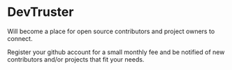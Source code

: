 # DevTruster

Will become a place for open source contributors and project owners to connect.

Register your github account for a small monthly fee and be notified of new contributors and/or projects that fit your needs.
